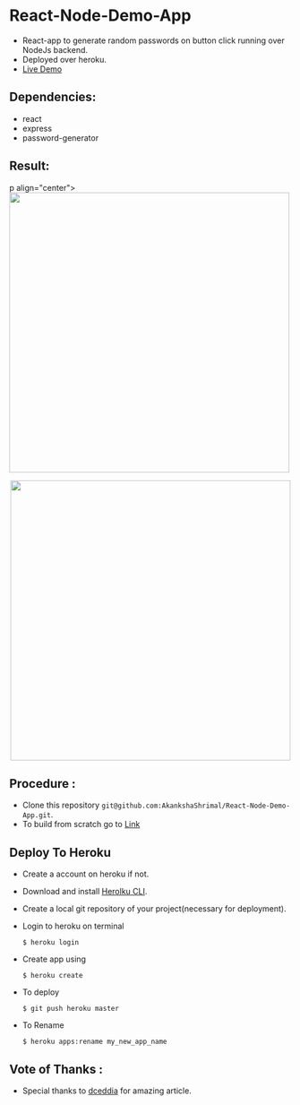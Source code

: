 # React-Node-Demo-App

- React-app to generate random passwords on button click running over NodeJs backend.  
- Deployed over heroku.
- [Live Demo](https://simple-password-generator.herokuapp.com)

## Dependencies:
 
- react 
- express
- password-generator


## Result:
p align="center">
<img src='https://user-images.githubusercontent.com/24764528/42122179-654c6e00-7c5b-11e8-9345-d53c7b854e8a.png' width='500px'></p>

<p align="center">
<img src='https://user-images.githubusercontent.com/24764528/42122180-66e1f230-7c5b-11e8-80fa-862f02061cf1.png' width='500px'></p>

## Procedure :

- Clone this repository `git@github.com:AkankshaShrimal/React-Node-Demo-App.git`.
- To build from scratch go to [Link](https://daveceddia.com/deploy-react-express-app-heroku/)

## Deploy To Heroku

- Create a account on heroku if not.
- Download and install [Herolku CLI](https://devcenter.heroku.com/articles/heroku-cli).
- Create a local git repository of your project(necessary for deployment).
- Login to heroku on terminal

    `$ heroku login`
- Create app using

    `$ heroku create`
- To deploy

    `$ git push heroku master`
- To Rename

    `$ heroku apps:rename my_new_app_name`

## Vote of Thanks :
- Special thanks to [dceddia](https://github.com/dceddia/rando) for amazing article. 
